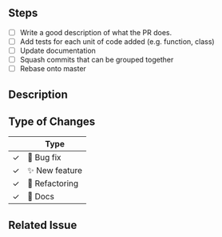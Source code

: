 <!--

Thank you for submitting a PR!

To ease the process of reviewing your PR, do make sure to complete the following boxes.

You can also read more about contributing in this document:
https://github.com/theochem/gbasis/blob/master/CONTRIBUTING.md

-->

## Steps

- [ ] Write a good description of what the PR does.
- [ ] Add tests for each unit of code added (e.g. function, class)
- [ ] Update documentation
- [ ] Squash commits that can be grouped together
- [ ] Rebase onto master

## Description


## Type of Changes
<!-- Leave the corresponding lines for the applicable type of change: -->
|   | Type |
| ------------- | ------------- |
| ✓  | :bug: Bug fix  |
| ✓  | :sparkles: New feature |
| ✓  | :hammer: Refactoring  |
| ✓  | :scroll: Docs |

## Related Issue

<!--
If this PR fixes a particular issue, use the following to automatically close that issue
once this PR gets merged:

Closes #XXX
-->
